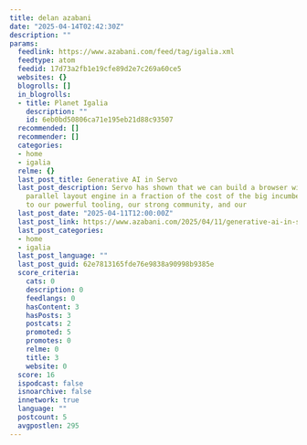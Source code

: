 ```yaml
---
title: delan azabani
date: "2025-04-14T02:42:30Z"
description: ""
params:
  feedlink: https://www.azabani.com/feed/tag/igalia.xml
  feedtype: atom
  feedid: 17d73a2fb1e19cfe89d2e7c269a60ce5
  websites: {}
  blogrolls: []
  in_blogrolls:
  - title: Planet Igalia
    description: ""
    id: 6eb0bd50806ca71e195eb21d88c93507
  recommended: []
  recommender: []
  categories:
  - home
  - igalia
  relme: {}
  last_post_title: Generative AI in Servo
  last_post_description: Servo has shown that we can build a browser with a modern,
    parallel layout engine in a fraction of the cost of the big incumbents, thanks
    to our powerful tooling, our strong community, and our
  last_post_date: "2025-04-11T12:00:00Z"
  last_post_link: https://www.azabani.com/2025/04/11/generative-ai-in-servo.html
  last_post_categories:
  - home
  - igalia
  last_post_language: ""
  last_post_guid: 62e7813165fde76e9838a90998b9385e
  score_criteria:
    cats: 0
    description: 0
    feedlangs: 0
    hasContent: 3
    hasPosts: 3
    postcats: 2
    promoted: 5
    promotes: 0
    relme: 0
    title: 3
    website: 0
  score: 16
  ispodcast: false
  isnoarchive: false
  innetwork: true
  language: ""
  postcount: 5
  avgpostlen: 295
---
```

